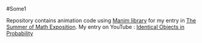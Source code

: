 #Some1

Repository contains animation code using [Manim library](https://github.com/ManimCommunity/manim/) for my entry in [The Summer of Math Exposition](https://www.3blue1brown.com/blog/some1). My entry on YouTube : [Identical Objects in Probability](https://youtu.be/6j7pcsC_nbY)
